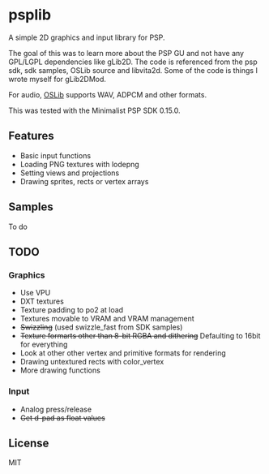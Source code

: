 # psplib

A simple 2D graphics and input library for PSP.

The goal of this was to learn more about the PSP GU and not have any GPL/LGPL dependencies like gLib2D.
The code is referenced from the psp sdk, sdk samples, OSLib source and libvita2d.
Some of the code is things I wrote myself for gLib2DMod.

For audio, [OSLib](https://github.com/hexundev/oslibaudio) supports WAV, ADPCM and other formats.

This was tested with the Minimalist PSP SDK 0.15.0.

## Features
- Basic input functions
- Loading PNG textures with lodepng
- Setting views and projections
- Drawing sprites, rects or vertex arrays

## Samples
To do

## TODO
### Graphics
- Use VPU
- DXT textures
- Texture padding to po2 at load
- Textures movable to VRAM and VRAM management
- ~~Swizzling~~ (used swizzle_fast from SDK samples)
- ~~Texture formarts other than 8-bit RGBA and dithering~~ Defaulting to 16bit for everything
- Look at other other vertex and primitive formats for rendering
- Drawing untextured rects with color_vertex
- More drawing functions

### Input
- Analog press/release 
- ~~Get d-pad as float values~~

## License
MIT
